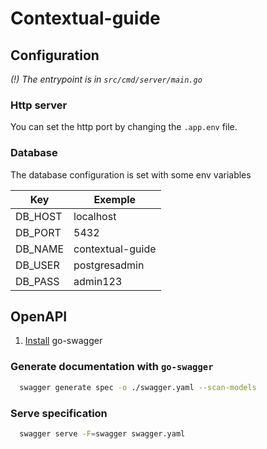 # Contextual-guide

## Configuration

_(!) The entrypoint is in `src/cmd/server/main.go`_
### Http server

You can set the http port by changing the `.app.env` file.

### Database

The database configuration is set with some env variables

| Key     | Exemple             |
| ------- | ------------------- |
| DB_HOST | localhost           |
| DB_PORT | 5432                |
| DB_NAME | contextual-guide    |
| DB_USER | postgresadmin       |
| DB_PASS | admin123            |

## OpenAPI

 1. [Install](https://goswagger.io/install.html) go-swagger

### Generate documentation with `go-swagger`

```bash
  swagger generate spec -o ./swagger.yaml --scan-models
```

### Serve specification
```bash
  swagger serve -F=swagger swagger.yaml 
```